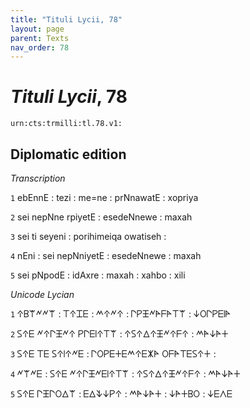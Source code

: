 ```yaml
---
title: "Tituli Lycii, 78"
layout: page
parent: Texts
nav_order: 78
---
```




# *Tituli Lycii*, 78




`urn:cts:trmilli:tl.78.v1:`

## Diplomatic edition

*Transcription*

`1` ebEnnE : tezi : me=ne : prNnawatE : xopriya

`2` sei nepNne rpiyetE : esedeNnewe : maxah

`3` sei ti seyeni : porihimeiqa owatiseh :

`4` nEni : sei nepNniyetE : esedeNnewe : maxah

`5` sei pNpodE : idAxre : maxah : xahbo : xili

*Unicode Lycian*

`1` 𐊁𐊂𐊚𐊏𐊏𐊚 : 𐊗𐊁𐊈𐊆 : 𐊎𐊁𐊏𐊁 : 𐊓𐊕𐊑𐊏𐊀𐊇𐊀𐊗𐊚 : 𐊜𐊒𐊓𐊕𐊆𐊊𐊀

`2` 𐊖𐊁𐊆 𐊏𐊁𐊓𐊑𐊏𐊁 𐊕𐊓𐊆𐊊𐊁𐊗𐊚 : 𐊁𐊖𐊁𐊅𐊁𐊑𐊏𐊁𐊇𐊁 : 𐊎𐊀𐊜𐊀𐊛

`3` 𐊖𐊁𐊆 𐊗𐊆 𐊖𐊁𐊊𐊁𐊏𐊆 : 𐊓𐊒𐊕𐊆𐊛𐊆𐊎𐊁𐊆𐊌𐊀 𐊒𐊇𐊀𐊗𐊆𐊖𐊁𐊛 :

`4` 𐊏𐊚𐊏𐊆 : 𐊖𐊁𐊆 𐊏𐊁𐊓𐊑𐊏𐊆𐊊𐊁𐊗𐊚 : 𐊁𐊖𐊁𐊅𐊁𐊑𐊏𐊁𐊇𐊁 : 𐊎𐊀𐊜𐊀𐊛

`5` 𐊖𐊁𐊆 𐊓𐊑𐊓𐊒𐊅𐊚 : 𐊆𐊅𐊙𐊜𐊕𐊁 : 𐊎𐊀𐊜𐊀𐊛 : 𐊜𐊀𐊛𐊂𐊒 : 𐊜𐊆𐊍𐊆